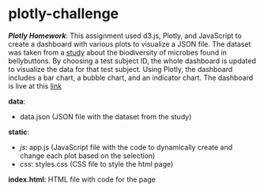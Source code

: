 # plotly-challenge
***Plotly Homework***: This assignment used d3.js, Plotly, and JavaScript to create a dashboard with various plots to visualize a JSON file. The dataset was taken from a [study](http://robdunnlab.com/projects/belly-button-biodiversity/results-and-data/) about the biodiversity of microbes found in bellybuttons. By choosing a test subject ID, the whole dashboard is updated to visualize the data for that test subject. Using Plotly, the dashboard includes a bar chart, a bubble chart, and an indicator chart. The dashboard is live at this [link](https://juliabrunett.github.io/plotly-challenge/)

**data**:
- data.json (JSON file with the dataset from the study)

**static**:
- *js*: app.js (JavaScript file with the code to dynamically create and change each plot based on the selection)
- *css*: styles.css (CSS file to style the html page)

**index.html**: HTML file with code for the page

